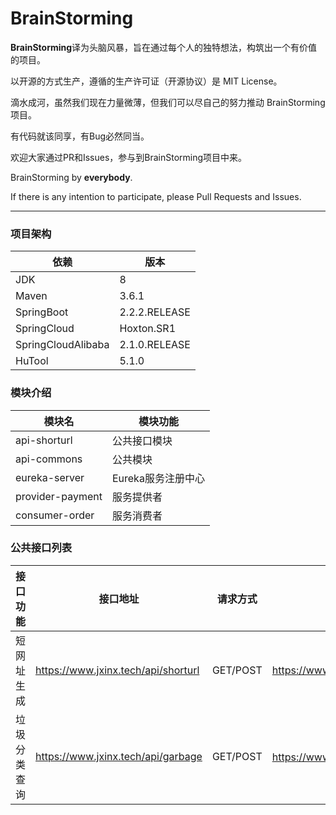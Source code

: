 # BrainStorming
**BrainStorming**译为头脑风暴，旨在通过每个人的独特想法，构筑出一个有价值的项目。

以开源的方式生产，遵循的生产许可证（开源协议）是 MIT License。

滴水成河，虽然我们现在力量微薄，但我们可以尽自己的努力推动 BrainStorming 项目。

有代码就该同享，有Bug必然同当。

欢迎大家通过PR和Issues，参与到BrainStorming项目中来。

BrainStorming by **everybody**.

If there is any intention to participate, please Pull Requests and Issues.

---

### 项目架构

| 依赖               | 版本          |
| ------------------ | ------------- |
| JDK                | 8             |
| Maven              | 3.6.1         |
| SpringBoot         | 2.2.2.RELEASE |
| SpringCloud        | Hoxton.SR1    |
| SpringCloudAlibaba | 2.1.0.RELEASE |
| HuTool             | 5.1.0         |

### 模块介绍

| 模块名       | 模块功能      |
| ------------ | ------------- |
| api-shorturl | 公共接口模块 |
| api-commons | 公共模块 |
| eureka-server | Eureka服务注册中心 |
| provider-payment | 服务提供者 |
| consumer-order | 服务消费者 |

### 公共接口列表

| 接口功能   | 接口地址                        | 请求方式 | 请求示例                                      | 接口描述 |
| ---------- | ------------------------------- | -------- | --------------------------------------------- | -------- |
| 短网址生成 | https://www.jxinx.tech/api/shorturl | GET/POST | https://www.jxinx.tech/api/shorturl/www.baidu.com | 将长网址缩短，支持t.cn,dwz.mk,suo.im等短网址生成 |
| 垃圾分类查询 | https://www.jxinx.tech/api/garbage | GET/POST | https://www.jxinx.tech/api/garbage/西瓜 | 通过关键字搜索物品属于哪种垃圾 |

